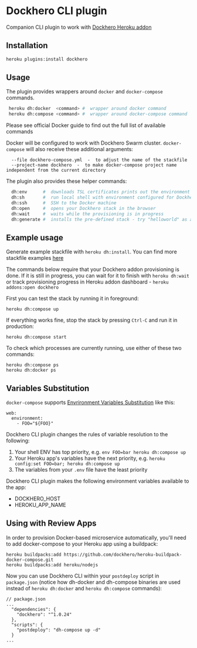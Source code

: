 # Dockhero CLI plugin

Companion CLI plugin to work with [Dockhero Heroku addon](https://elements.heroku.com/addons/dockhero)

## Installation

```bash
heroku plugins:install dockhero
```

## Usage

The plugin provides wrappers around `docker` and `docker-compose` commands.

```bash
 heroku dh:docker  <command> #  wrapper around docker command
 heroku dh:compose <command> #  wrapper around docker-compose command
```

Please see official Docker guide to find out the full list of available commands

Docker will be configured to work with Dockhero Swarm cluster. `docker-compose` will also receive these additional arguments:
```
  --file dockhero-compose.yml  -  to adjust the name of the stackfile
  --project-name dockhero  -  to make docker-compose project name independent from the current directory
 ```

The plugin also provides these helper commands:

```bash
  dh:env      #  downloads TSL certificates prints out the environment variables to work with Dockhero Swarm
  dh:sh       #  run local shell with environment configured for Dockhero Swarm
  dh:ssh      #  SSH to the Docker machine
  dh:open     #  opens your Dockhero stack in the browser
  dh:wait     #  waits while the provisioning is in progress
  dh:generate #  installs the pre-defined stack - try "helloworld" as an example
```

## Example usage

Generate example stackfile with `heroku dh:install`.
You can find more stackfile examples [here](https://github.com/cloudcastle/dockhero-docs/tree/master/examples)

The commands below require that your Dockhero addon provisioning is done. If it is still in progress, you can wait for it to finish with `heroku dh:wait` or track provisioning progress in Heroku addon dashboard - `heroku addons:open dockhero`

First you can test the stack by running it in foreground:

```
heroku dh:compose up
```

If everything works fine, stop the stack by pressing `Ctrl-C` and run it in production:

```
heroku dh:compose start
```

To check which processes are currently running, use either of these two commands:

```
heroku dh:compose ps
heroku dh:docker ps
```

## Variables Substitution

`docker-compose` supports [Envrironment Variables Substitution](https://docs.docker.com/compose/environment-variables/) like this:

```
web:
  environment:
    - FOO="${FOO}"
```

Dockhero CLI plugin changes the rules of variable resolution to the following:

1. Your shell ENV has top priority, e.g. `env FOO=bar heroku dh:compose up`
2. Your Heroku app's variables have the next priority, e.g. `heroku config:set FOO=bar; heroku dh:compose up`
3. The variables from your `.env` file have the least priority

Dockhero CLI plugin makes the following environment variables available to the app:

* DOCKHERO_HOST
* HEROKU_APP_NAME

## Using with Review Apps

In order to provision Docker-based microservice automatically, you'll need to add docker-compose to your Heroku app using a buildpack:

```
heroku buildpacks:add https://github.com/dockhero/heroku-buildpack-docker-compose.git
heroku buildpacks:add heroku/nodejs
```

Now you can use Dockhero CLI within your `postdeploy` script in `package.json` (notice how dh-docker and dh-compose binaries are used instead of `heroku dh:docker` and `heroku dh:compose` commands):

```
// package.json
...
  "dependencies": {
    "dockhero": "^1.0.24"
  },
  "scripts": {
    "postdeploy": "dh-compose up -d"
  }
...
```
